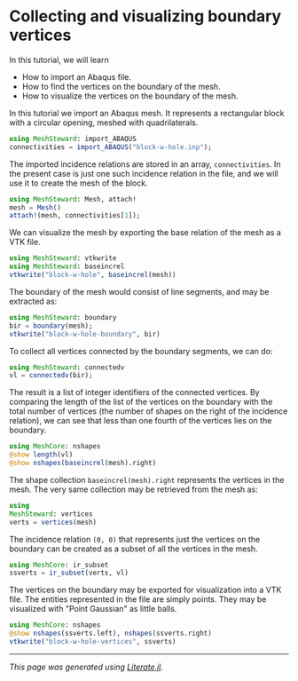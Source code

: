 # Collecting and visualizing boundary vertices

In this tutorial, we will learn

   -  How to import an Abaqus file.
   -  How to find the vertices on the boundary of the mesh.
   -  How to visualize the vertices on the boundary of the mesh.

In this tutorial we import an Abaqus mesh. It represents a rectangular block
with a circular opening, meshed with quadrilaterals.

```julia
using MeshSteward: import_ABAQUS
connectivities = import_ABAQUS("block-w-hole.inp");
```

The imported incidence relations are stored in an array, `connectivities`. In
the present case is just one such incidence relation in the file, and we will
use it to create the mesh of the block.

```julia
using MeshSteward: Mesh, attach!
mesh = Mesh()
attach!(mesh, connectivities[1]);
```

We can visualize the mesh by exporting the base relation of the mesh as a VTK
file.

```julia
using MeshSteward: vtkwrite
using MeshSteward: baseincrel
vtkwrite("block-w-hole", baseincrel(mesh))
```

The boundary of the mesh would consist of line segments, and may be extracted
as:

```julia
using MeshSteward: boundary
bir = boundary(mesh);
vtkwrite("block-w-hole-boundary", bir)
```

To collect all vertices connected by the boundary segments, we can do:

```julia
using MeshSteward: connectedv
vl = connectedv(bir);
```

The result is a list of integer identifiers of the connected vertices. By
comparing the length of the list of the vertices on the boundary with the total
number of vertices (the number of shapes on the right of the incidence
relation), we can see that less than one fourth of the vertices lies on the
boundary.

```julia
using MeshCore: nshapes
@show length(vl)
@show nshapes(baseincrel(mesh).right)
```

The shape collection `baseincrel(mesh).right` represents the vertices in the
mesh. The very same collection may be retrieved from the mesh as:

```julia
using
MeshSteward: vertices
verts = vertices(mesh)
```

The incidence relation `(0, 0)` that represents just the vertices on the
boundary can be created as a subset of all the vertices in the mesh.

```julia
using MeshCore: ir_subset
ssverts = ir_subset(verts, vl)
```

The vertices on the boundary may be exported for visualization into a VTK
file. The entities represented in the file are simply points. They may be
visualized with "Point Gaussian" as little balls.

```julia
using MeshCore: nshapes
@show nshapes(ssverts.left), nshapes(ssverts.right)
vtkwrite("block-w-hole-vertices", ssverts)
```

---

*This page was generated using [Literate.jl](https://github.com/fredrikekre/Literate.jl).*

